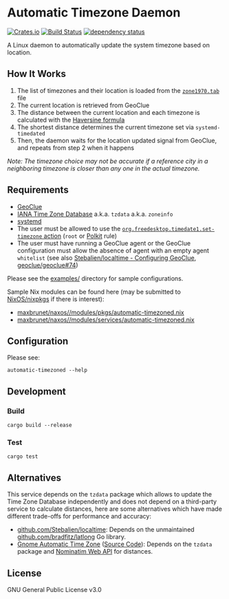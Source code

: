 # Automatic Timezone Daemon

[![Crates.io](https://img.shields.io/crates/v/automatic-timezoned)](https://crates.io/crates/automatic-timezoned)
[![Build Status](https://github.com/maxbrunet/automatic-timezoned/actions/workflows/build.yml/badge.svg)](https://github.com/maxbrunet/automatic-timezoned/actions/workflows/build.yml)
[![dependency status](https://deps.rs/repo/github/maxbrunet/automatic-timezoned/status.svg)](https://deps.rs/repo/github/maxbrunet/automatic-timezoned)

A Linux daemon to automatically update the system timezone based on location.

## How It Works

1. The list of timezones and their location is loaded from the [`zone1970.tab`](https://github.com/eggert/tz/blob/main/zone1970.tab) file
2. The current location is retrieved from GeoClue
3. The distance between the current location and each timezone is calculated with the [Haversine formula](https://en.wikipedia.org/wiki/Haversine_formula)
4. The shortest distance determines the current timezone set via `systemd-timedated`
5. Then, the daemon waits for the location updated signal from GeoClue, and repeats from step 2 when it happens

_Note: The timezone choice may not be accurate if a reference city in a neighboring timezone is closer than any one in the actual timezone._

## Requirements

* [GeoClue](https://gitlab.freedesktop.org/geoclue/geoclue/-/wikis/home)
* [IANA Time Zone Database](https://www.iana.org/time-zones) a.k.a. `tzdata` a.k.a. `zoneinfo`
* [systemd](https://systemd.io/)
* The user must be allowed to use the [`org.freedesktop.timedate1.set-timezone` action](https://www.freedesktop.org/software/systemd/man/org.freedesktop.timedate1.html#Security) (`root` or [Polkit](https://www.freedesktop.org/software/polkit/docs/latest/) rule)
* The user must have running a GeoClue agent or the GeoClue configuration must allow the absence of agent with an empty agent `whitelist`
  (see also [Stebalien/localtime - Configuring GeoClue](https://github.com/Stebalien/localtime#configuring-geoclue), [geoclue/geoclue#74](https://gitlab.freedesktop.org/geoclue/geoclue/-/issues/74))

Please see the [examples/](examples/) directory for sample configurations.

Sample Nix modules can be found here (may be submitted to [NixOS/nixpkgs](https://github.com/NixOS/nixpkgs) if there is interest):

* [maxbrunet/naxos//modules/pkgs/automatic-timezoned.nix](https://github.com/maxbrunet/naxos/blob/main/modules/pkgs/automatic-timezoned.nix)
* [maxbrunet/naxos//modules/services/automatic-timezoned.nix](https://github.com/maxbrunet/naxos/blob/main/modules/services/automatic-timezoned.nix)

## Configuration

Please see:

```shell
automatic-timezoned --help
```

## Development

### Build

```shell
cargo build --release
```

### Test

```shell
cargo test
```

## Alternatives

This service depends on the `tzdata` package which allows to update the Time Zone Database independently and does not depend on a third-party service to calculate distances,
here are some alternatives which have made different trade-offs for performance and accuracy:

* [github.com/Stebalien/localtime](https://github.com/Stebalien/localtime): Depends on the unmaintained [github.com/bradfitz/latlong](https://pkg.go.dev/github.com/bradfitz/latlong) Go library.
* [Gnome Automatic Time Zone](https://help.gnome.org/users/gnome-help/stable/clock-timezone.html.en) ([Source Code](https://gitlab.gnome.org/GNOME/gnome-settings-daemon/-/tree/master/plugins/datetime)): Depends on the `tzdata` package and [Nominatim Web API](https://nominatim.org/) for distances.

## License

GNU General Public License v3.0
